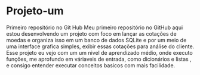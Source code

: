 # Projeto-um
Primeiro repositório no Git Hub
 Meu primeiro repositório no GitHub
 aqui estou desenvolvendo um projeto com foco em lançar as cotações de moedas e organiza isso em um banco de dados SQLite e por um meio de uma interface grafica simples, exibir essas cotações para análise do cliente.
 Esse projeto eu vejo com um um nivel de aprendizado médio, onde executo funções, me aprofundo em váriaveis de entrada, como  dicionários e listas , e consigo entender executar conceitos basicos com mais facilidade.
